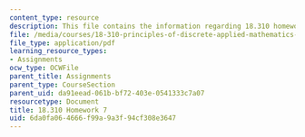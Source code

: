 ```yaml
---
content_type: resource
description: This file contains the information regarding 18.310 homework 7.
file: /media/courses/18-310-principles-of-discrete-applied-mathematics-fall-2013/6da0fa064666f99a9a3f94cf308e3647_MIT18_310F13_Homework7.pdf
file_type: application/pdf
learning_resource_types:
- Assignments
ocw_type: OCWFile
parent_title: Assignments
parent_type: CourseSection
parent_uid: da91eead-061b-bf72-403e-0541333c7a07
resourcetype: Document
title: 18.310 Homework 7
uid: 6da0fa06-4666-f99a-9a3f-94cf308e3647
---
```

